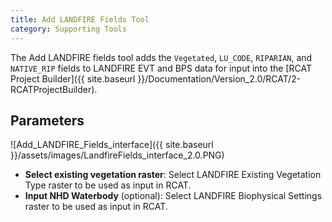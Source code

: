 ```yaml
---
title: Add LANDFIRE Fields Tool
category: Supporting Tools
---
```


The Add LANDFIRE fields tool adds the `Vegetated`, `LU_CODE`, `RIPARIAN`, and `NATIVE_RIP` fields to LANDFIRE EVT and BPS data for input into the [RCAT Project Builder]({{ site.baseurl }}/Documentation/Version_2.0/RCAT/2-RCATProjectBuilder).

## Parameters

![Add_LANDFIRE_Fields_interface]({{ site.baseurl }}/assets/images/LandfireFields_interface_2.0.PNG)

- **Select existing vegetation raster**: Select LANDFIRE Existing Vegetation Type raster to be used as input in RCAT.
- **Input NHD Waterbody** (optional): Select LANDFIRE Biophysical Settings raster to be used as input in RCAT.



